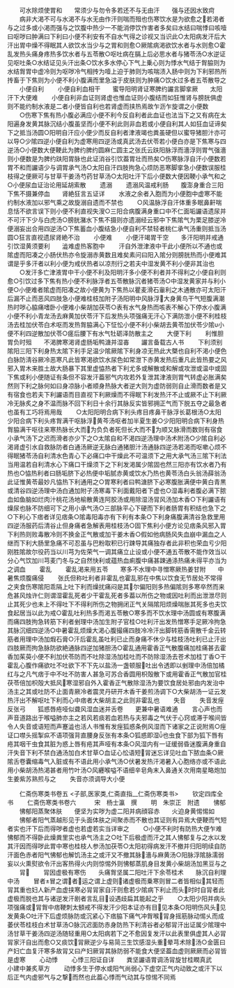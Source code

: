 <!-- { "loadSidebar": true } -->
　　可水除烦使胃和　　常须少与勿令多若还不与无由汗　　强与还因水致疴
　　病非大渇不可与水渇不与水无由作汗则喘而殂也伤寒饮水是为欲愈之若渇者与之过多或小渇而强与之饮腹中热少一不能消停饮作害者多矣曰水结曰喘悸曰咳噎曰呕哕曰肿满曰下利曰小便不利安有不自水气得之诊视又当识此○太阳病发汗后大汗出胃中燥不得眠其人欲饮水当少与之胃和则愈○厥隂病渇欲饮水者与水则愈○霍乱发热头痛身疼热多饮水者与五苓散○呕吐病在膈上后必思水者与猪苓汤○水逆证见呕吐条○水结证见头汗出条○饮水多水停心下气上乗心则为悸水气结于胷脇则为水结胷胃中虚冷则为呕哕冷气相抟为噎上迫于肺则为咳喘渍入肠中则为下利邪热所抟畜于下焦则为小便不利小腹满而里急溢于皮肤则为肿痛○饮水过多者五苓散导之
　　小便自利
　　小便自利血相干　　蜜导阳明肾证寒脾约讝言脚挛厥　　太阳汗下大便难
　　小便自利非血证则肾虚也惟血证则小腹结而如狂惟肾与膀胱俱虚则不能约制水液是二者小便皆自利也若肾虚而挟热焉故乍沥乍旋谓之小便数
　　○伤寒下焦有热小腹必满应小便不利今反自利者此血证也法当下之又有病在太阳遍身发黄其脉沉结小腹虽坚而小便不利此则非血若或小便自利其人如狂血证谛矣下之抵当汤圆○阳明自汗应小便少而反自利者津液竭也粪虽硬但以蜜导猪胆汁亦可以导○少隂四逆小便自利为虚寒用四逆汤或真武汤去伏苓若小便白亦是下焦寒与四逆汤○小便数大便鞕此为脾约脾约圆麻仁圆主之张氏云趺阳脉浮而濇浮则胃气强濇则小便数是为脾约趺阳胃脉也此证消谷引饮葢胃壮而热矣○伤寒脉浮自汗小便数若胃不和而讝语少与调胃承气汤○太阳自汗四肢拘急心烦防恶寒脚挛急小便数误服桂枝得之便厥可与甘草干姜汤芍药甘草汤○太阳吐汗下后小便数大便因鞕小承气和之○小便尿血证治论用延胡索散
　　遗溺
　　遗溺风温戒利肠　　腹澎身重合三阳下焦不摄兼停血　　肾絶狂言五证详
　　水液之余者入胞而为小便胞中虚寒不能约制水液加以邪气乘之故旋溺自遗而不禁也
　　○风温脉浮自汗体重多眠鼻鼾喘息恬不欲言误下则小便不利直视失溲○三阳合病腹满身重口中不仁面垢讝语遗尿并不可汗下少与白虎汤○膀胱潴水下焦不摄则亦遗溺经云邪中下焦隂气为栗足膝逆冷便溺妄出合用四逆汤○下焦蓄血小腹结急小便自利不禁轻者桃仁承气汤重则抵当汤圆○狂言直视遗尿肾絶不治
　　小便难
　　小便汗竭胃干空　　多汗阳明并戒通引饮湿黄须要利　　澁难虚热客胞中
　　汗自外泄津液中干此小便所以不通也或隂虚而阳凑之小肠伏热亦令旋溺赤黄数且难矣素问曰阳入隂分则膀胱热而小便难其谓是乎多汗者以利小便为戒伏热者以凉剂行之若夫中湿发黄不利小便非其治也
　　○发汗多亡津液胃中干小便不利及阳明汗多小便不利者并不得利之小便自利则愈○引饮过多下焦有热小便不利脉浮者五苓散脉沉者猪苓汤○中湿发黄家并与利小便○小便难者隂虚而阳凑之故小便黄为下焦热以瞿麦滑石軰利之木通散亦可太阳汗后漏不止而恶风四肢急小便难桂枝加附子汤阳明中风脉浮大身黄鸟干气短腹满潮热时哕心脇痛嗜卧小便难小柴胡加茯苓○表有水气身热而咳表不解心下停水小腹满小便不利小青龙汤去麻黄加伏苓汗下后发热头项强痛无汗心下满防泄小便不利桂枝汤去桂加伏苓白术呕而发热胷脇满心下怔忪小便不利小柴胡去黄苓加伏苓少隂小便不利四逆散加伏苓○瘥后腰下有水气牡砺泽防散主之
　　大便下利
　　利惟胆胃负时殂　　不渇脾寒渇肾虚肠垢鸭溏并湿毐　　讝言备载古人书
　　下利须别隂阳三阳下利身热太隂下利手足温少隂厥隂下利身凉无热此大槩也自利不渇小便色白脉防淸谷厥冷恶寒凡此皆寒渇欲饮水尿色如常泄下赤黄发热后重凡此皆热要之风邪入胃木来胜土故大肠暴下其里虚恊热者下利尤多或解散或和解或攻泄或温中或固下焦或利小便随证有条但不容发汗葢邪气内攻若外复泄其津液则胃气转虚必胀满矣然则下利之脉何如曰身凉脉小者顺身热脉大者逆大则为虚防弱则自止滑而数者是又有宿食也若夫下利讝语而目直视下利厥燥而不得眠下利发热汗不止或厥不止下利厥冷无脉炙之身不温而脉不回下利日十余行其脉反实皆邪拥正气而下脱五夺之最急者也虽有工巧将焉用哉
　　○太阳阳明合病下利头疼目疼鼻干脉浮长葛根汤○太阳少阳合病下利头疼胷满干呕脉浮黄芩汤呕者加半夏生姜○少阳阳明合病下利身热胷脇满干呕往来寒热脉长大而为负负者死但长大而不为顺又脉滑而数则有宿食小承气汤下之迟而滑者亦少下之○太隂自和不渇四逆汤理中汤术附汤○少隂自利必渇肾虚引水自救脉防者白通汤厥逆无脉白通猪胆汁汤通脉四逆汤若渇而呕嗽心烦不得眠猪苓汤自利清水色青心下必痛口中干燥此不可温须下之用大承气汤三隂下利法当用温若自利清水心下痛口干燥须下之下利发渇属少隂固也然三阳亦有饮水者乃有热也○恊热利者曰肠垢脐下必热便中垢腻赤黄或饮水乃热也黄苓汤白头翁汤薛翁汤此证惟黄苓最妙凡恊热下利通用之○胃寒利者曰鸭溏脐下必寒腹胀满便中黄白青黒或清谷四逆汤理中汤白通加附子汤寒毒下利面戴阳者下虚也○湿毒利者腹必满下脓血如鱼脑如烂肉汁桃花汤地榆散黄连阿胶汤或用除湿汤冐风汤加木香○下利讝语有燥尿也脉不防细可下之用小承气汤○三部脉平心下硬而下利者肠胃有积结也急下之○下利心下痞者详见痞条○隂毒阳毒亦有下利有本条○下利身痛腹满清谷急救里用四逆汤服药后清谷止但身痛者急解表用桂枝汤○固下焦利小便方论见痞条风邪入胃下利热则败毒散冷则不换金正气散或加干姜木香○假如他病肠风失血崩中漏血之人继而下利大肠里急痛不可忍虽与巴粉取积已行踈导其痛独存者此非积也荣血亏少阳刚胜隂故尔役药当以川芎为佐荣气一调其痛立止设或小便不通五苓散不能作效当以分心气饮加川芎麦门冬与之自然快利或蕴热血痢腹中痛甚踈通涤热痛未得平亦当为之调血
　　霍乱
　　霍乱渇来用五苓　　寒多不水理中寻憎寒厥热姜甘附　　中暑焦烦腹痛侵
　　张氏但称吐利者非霍乱也霍乱邪在中焦以饮食无节居处不常得之夹食伤寒隂阳乖隔上吐下利而燥扰痛闷是其尔偏阳则多热偏隂则多寒卒然而来危甚风烛许仁则谓湿霍乱死者少干霍乱死者多葢以所伤之物或因吐利而出泄泄尽则止其死少也未上不得吐下不得利所伤之物拥闭正气关隔隂阳烦燥喘胀其死多也夫饮食起居当以此为戒○霍乱吐利热多而渇五苓散○寒多而不饮水理中汤圆或有寒腹满而痛四肢拘急转筋下利者剉理中汤加生附子官桂○吐利汗出发热憎寒手足厥冷拘急其脉沉细四逆汤○中暑霍乱烦燥大渇心腹撮痛四肢冷冷汗出脚转筋香需散千金云转筋者用理中汤加煆石膏○汗后霍乱虽吐利已止而身痛不休少与桂枝汤吐利已止汗出四肢厥而拘急脉防欲絶通脉四逆加猪胆汤○霍乱通用霍香正气散腹痛加桂痛甚去霍香加茱萸小便不利加伏苓防而不吐除湿汤加桂吐而不防除湿汤去苍术加桂丁香○干霍乱心腹作痛欲吐不吐欲下不下先以盐汤一盏顿服吐出令透即以剉理中汤倍加橘红与之凡气痞于中不吐不防害人甚急可苏合香圆用枳殻散下或用霍香正气散加官桂茯苓倍加枳殻大抵风寒湿邪自外入霍香正气散除湿汤为要饮食居处邪由内发治中汤主之其或吐防不止面青厥冷者震灵丹研开木香干姜煎汤调下○大柴胡汤一证云发热汗出不解呕吐下利而心中痞者大柴胡主之此则非霍乱也
　　失音
　　失音发痓反张弓　　狐惑唇疮哑似聋风湿血迷并舌卷　　更兼中暑语难通
　　言心声也而声音道路出于喉嗌肺亦主之若风若痰若血若热与夫邪毒之气伏于心窍或滞于喉间皆令人失音或语短而声蹇澁也活人书惟有发痓狐惑条例风湿而下诸家之正说附焉○痓证口噤头摇掣疭不语项强背直腰身反张有本条○狐惑即湿也虫食下部为狐下唇有疮其咽干虫食其脏为惑上唇有疮其声哑有本条○风湿内有一证缓弱昏迷腹满身重自汗失音下利不禁白通汤加白术甘草○血证心忪语短冐迷忘详见吐血下脓血条○厥隂舌卷囊缩毒气入脏或有不语此用小承气汤○伏暑发热汗渇暑入心胞络亦或不语此用小柴胡汤热渇甚者用竹叶汤○风纒喉嗌不语细辛皂角末入鼻通关次用南星略炮加生姜紫苏熟煎与之
　　失音亦须调导大小便






　　仁斋伤寒类书卷五
<子部,医家类,仁斋直指__仁斋伤寒类书>
　　钦定四库全书
　　仁斋伤寒类书卷六　　　宋　杨士瀛　撰
　　明　朱崇正　附遗
　　怫郁
　　怫郁阳蒸聚体肤　　便坚为实哕为虚二阳并病顔容赤　　火迫身黄惕惕如
　　怫郁者阳气蒸越形见于头面体肤之间聚赤而不散也其证则有异焉大便鞕而气短者实也汗下后而得哕者虚也若虚若实当详审之
　　○小便不利时有防热大便乍难怫郁而不得卧此燥粪里实也承气汤主之○吐下后极虚而汗之其人怫郁复与之水以发其汗因而得哕此胃中寒也桂枝人参汤加茯苓○太阳初得病发汗不撤并归阳明续自防汗面色赤者阳气怫郁也解饥汤主之或汗又不撤其脉濇与麻黄汤○阳脉浮隂脉濡弱妄以火熏熨欲令汗出客热得火内则惊惕外则怫郁蒸肌身目发黄小柴胡汤加黑豆与之
　　冐
　　冐因虚极有寒伤　　头痛胷坚属二阳吐汗下余苓桂术　　脉沉自利理中汤
　　冒者冒之谓者运之谓上虚则诸虚极而乗寒则冒二者皆相似其轻而冐其重也妇人新产血虚挟寒必冐冐家自汗则愈若少隂病下利止而头时时自冐者此虚极而脱也其与诸逆发汗剧者言乱目设遇歧扁其能起之乎
　　○太阳少阳并病头项强痛或冐胷中痞鞕刺太顀戒不得发汗少阳本证亦有目见本条○阳明伤风头见发黄条○吐汗下后虚烦脉防或沉紧心下痞脇下痛气冲胷喉冐身摇筋脉动惕乆而成萎伏苓桂枝白术甘草汤○脉沉迟面防赤身防热下利清谷者必郁冐汗出证属少隂理中汤甘草干姜汤四逆汤随轻重用○太阳病若下之不愈因复发汗以此表里俱虚其人必冐冐家汗自出而愈○又痰饮冐厥逆少与易简三生饮感湿头重晕芎术除汤○金匮曰产妇亡血复汗寒多故冐又曰产妇厥冐其脉防弱不能食大便坚葢血虚则厥厥而必冐皆是虚寒
　　心动悸
　　心悸三阳证自详　　粪坚讝语胃调汤冐旋甘桂瞤真武　　小建中兼炙草方
　　动悸多生于停水或阳气尚弱心下虚空正气内动致之或汗下以后正气内虚邪气与之撃而然也此葢心悸而气动其与惊惕不同焉
